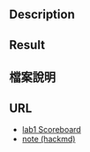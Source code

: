 ## Description
## Result
## 檔案說明
## URL
- [lab1 Scoreboard](https://apollo.cs.nthu.edu.tw/pp23/scoreboard/lab1/)
- [note (hackmd)](https://hackmd.io/@u_46AznXS7-aLzZ7_uD4WQ/rkoecl_aT)